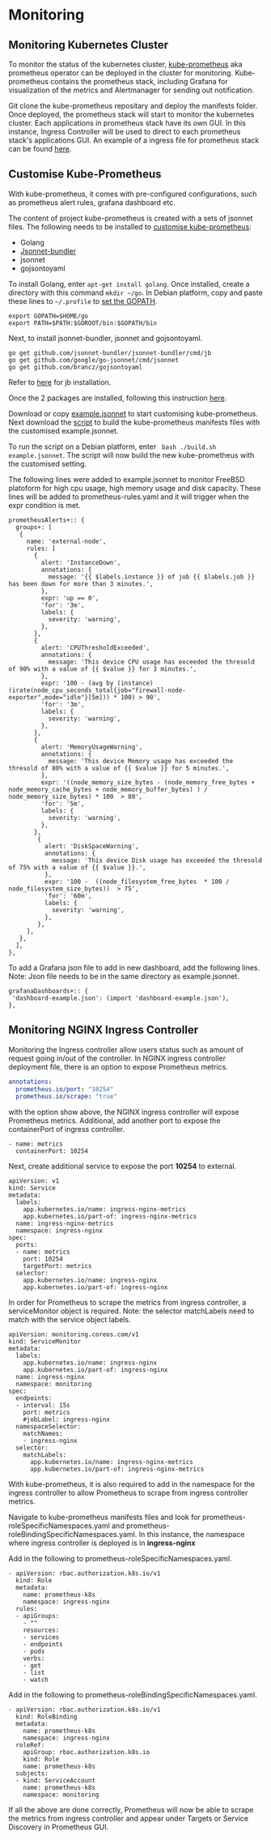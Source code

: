 # Monitoring

## Monitoring Kubernetes Cluster

To monitor the status of the kubernetes cluster, [kube-prometheus](https://github.com/coreos/kube-prometheus) aka prometheus operator can be deployed in the cluster for monitoring. Kube-prometheus contains the prometheus stack, including Grafana for visualization of the metrics and Alertmanager for sending out notification.

Git clone the kube-prometheus repositary and deploy the manifests folder. Once deployed, the prometheus stack will start to monitor the kubernetes cluster. Each applications in prometheus stack have its own GUI. In this instance, Ingress Controller will be used to direct to each prometheus stack's applications GUI. An example of a ingress file for prometheus stack can be found [here]().

## Customise Kube-Prometheus

With kube-prometheus, it comes with pre-configured configurations, such as prometheus alert rules, grafana dashboard etc.

The content of project kube-prometheus is created with a sets of jsonnet files. The following needs to be installed to [customise kube-prometheus](https://github.com/coreos/kube-prometheus#customizing-kube-prometheus):
* Golang
* [Jsonnet-bundler](https://github.com/jsonnet-bundler/jsonnet-bundler#install)
* jsonnet
* gojsontoyaml

To install Golang, enter `apt-get install golang`. Once installed, create a directory with this command `mkdir ~/go`. In Debian platform, copy and paste these lines to `~/.profile` to [set the GOPATH](https://github.com/golang/go/wiki/SettingGOPATH).
```
export GOPATH=$HOME/go
export PATH=$PATH:$GOROOT/bin:$GOPATH/bin
```

Next, to install jsonnet-bundler, jsonnet and gojsontoyaml.
```
go get github.com/jsonnet-bundler/jsonnet-bundler/cmd/jb
go get github.com/google/go-jsonnet/cmd/jsonnet
go get github.com/brancz/gojsontoyaml
```

Refer to [here](https://github.com/jsonnet-bundler/jsonnet-bundler#install) for jb installation.

Once the 2 packages are installed, following this instruction [here](https://github.com/coreos/kube-prometheus#installing).

Download or copy [example.jsonnet](https://github.com/coreos/kube-prometheus/blob/master/example.jsonnet) to start customising kube-prometheus. Next download the [script](https://github.com/coreos/kube-prometheus/blob/master/build.sh) to build the kube-prometheus manifests files with the customised example.jsonnet.

To run the script on a Debian platform, enter ` bash ./build.sh example.jsonnet`. The script will now build the new kube-prometheus with the customised setting.

The following lines were added to example.jsonnet to monitor FreeBSD platoform for high cpu usage, high memory usage and disk capacity. These lines will be added to prometheus-rules.yaml and it will trigger when the expr condition is met.
```
prometheusAlerts+:: {
  groups+: [
   {
     name: 'external-node',
     rules: [
       {
         alert: 'InstanceDown',
         annotations: {
           message: '{{ $labels.instance }} of job {{ $labels.job }} has been down for more than 3 minutes.',
         },
         expr: 'up == 0',
         'for': '3m',
         labels: {
           severity: 'warning',
         },
       },
       {
         alert: 'CPUThresholdExceeded',
         annotations: {
           message: 'This device CPU usage has exceeded the thresold of 90% with a value of {{ $value }} for 3 minutes.',
         },
         expr: '100 - (avg by (instance) (irate(node_cpu_seconds_total{job="firewall-node-exporter",mode="idle"}[5m])) * 100) > 90',
         'for': '3m',
         labels: {
           severity: 'warning',
         },
       },
       {
         alert: 'MemoryUsageWarning',
         annotations: {
           message: 'This device Memory usage has exceeded the thresold of 80% with a value of {{ $value }} for 5 minutes.',
         },
         expr: '((node_memory_size_bytes - (node_memory_free_bytes + node_memory_cache_bytes + node_memory_buffer_bytes) ) / node_memory_size_bytes) * 100  > 80',
         'for': '5m',
         labels: {
           severity: 'warning',
         },
       },
        {
          alert: 'DiskSpaceWarning',
          annotations: {
            message: 'This device Disk usage has exceeded the thresold of 75% with a value of {{ $value }}.',
          },
          expr: '100 -  ((node_filesystem_free_bytes  * 100 / node_filesystem_size_bytes))  > 75',
          'for': '60m',
          labels: {
            severity: 'warning',
          },
        },
     ],
   },
  ],
},
```

To add a Grafana json file to add in  new dashboard, add the following lines. Note: Json file needs to be in the same directory as example.jsonnet.

```
grafanaDashboards+:: {
 'dashboard-example.json': (import 'dashboard-example.json'),
},
```


## Monitoring NGINX Ingress Controller

Monitoring the Ingress controller allow users status such as amount of request going in/out of the controller.
In NGINX ingress controller deployment file, there is an option to expose Prometheus metrics.
```yaml
annotations:
  prometheus.io/port: "10254"
  prometheus.io/scrape: "true"
```

with the option show above, the NGINX ingress controller will expose Prometheus metrics. Additional, add another port to expose the containerPort of ingress controller.
```
- name: metrics
  containerPort: 10254
```

Next, create additional service to expose the port **10254** to external.
```
apiVersion: v1
kind: Service
metadata:
  labels:
    app.kubernetes.io/name: ingress-nginx-metrics
    app.kubernetes.io/part-of: ingress-nginx-metrics
  name: ingress-nginx-metrics
  namespace: ingress-nginx
spec:
  ports:
  - name: metrics
    port: 10254
    targetPort: metrics
  selector:
    app.kubernetes.io/name: ingress-nginx
    app.kubernetes.io/part-of: ingress-nginx
```

In order for Prometheus to scrape the metrics from ingress controller, a serviceMonitor object is required. Note: the selector matchLabels need to match with the service object labels.
```
apiVersion: monitoring.coreos.com/v1
kind: ServiceMonitor
metadata:
  labels:
    app.kubernetes.io/name: ingress-nginx
    app.kubernetes.io/part-of: ingress-nginx
  name: ingress-nginx
  namespace: monitoring
spec:
  endpoints:
  - interval: 15s
    port: metrics
    #jobLabel: ingress-nginx
  namespaceSelector:
    matchNames:
    - ingress-nginx
  selector:
    matchLabels:
      app.kubernetes.io/name: ingress-nginx-metrics
      app.kubernetes.io/part-of: ingress-nginx-metrics
```

With kube-prometheus, it is also required to add in the namespace for the ingress controller to allow Prometheus to scrape from ingress controller metrics.

Navigate to kube-prometheus manifests files and look for prometheus-roleSpecificNamespaces.yaml and prometheus-roleBindingSpecificNamespaces.yaml. In this instance, the namespace where ingress controller is deployed is in **ingress-nginx**

Add in the following to prometheus-roleSpecificNamespaces.yaml.
```
- apiVersion: rbac.authorization.k8s.io/v1
  kind: Role
  metadata:
    name: prometheus-k8s
    namespace: ingress-nginx
  rules:
  - apiGroups:
    - ""
    resources:
    - services
    - endpoints
    - pods
    verbs:
    - get
    - list
    - watch
  ```

  Add in the following to prometheus-roleBindingSpecificNamespaces.yaml.
  ```
  - apiVersion: rbac.authorization.k8s.io/v1
    kind: RoleBinding
    metadata:
      name: prometheus-k8s
      namespace: ingress-nginx
    roleRef:
      apiGroup: rbac.authorization.k8s.io
      kind: Role
      name: prometheus-k8s
    subjects:
    - kind: ServiceAccount
      name: prometheus-k8s
      namespace: monitoring
```

If all the above are done correctly, Prometheus will now be able to scrape the metrics from ingress controller and appear under Targets or Service Discovery in Prometheus GUI.

